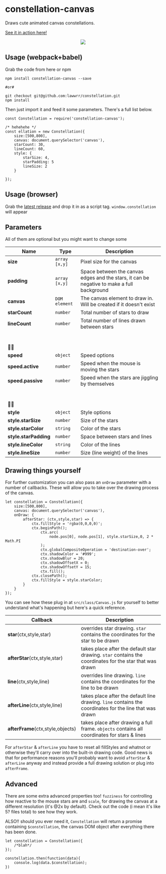 # constellation-canvas
Draws cute animated canvas constellations.

[See it in action here!](https://lawwrr.github.io/constellation/)

<p align="center">
  <img src="http://i.imgur.com/gLCMGoi.png">
</p>




## Usage (webpack+babel)
Grab the code from here or npm

    npm install constellation-canvas --save

    #or#

    git checkout git@github.com:lawwrr/constellation.git
    npm install

Then just import it and feed it some parameters. There's a full list below.

    const Constellation = require('constellation-canvas');

    /* hehehehe */
    const ellation = new Constellation({
        size:[500,800],
        canvas: document.querySelector('canvas'),
        starCount: 30,
        lineCount: 60,
        style: {
            starSize: 4,
            starPadding: 5
            lineSize: 2
        }

    });




## Usage (browser)
Grab the [latest release](https://github.com/lawwrr/constellation/releases) and drop it in as a script tag. `window.constellation` will appear




## Parameters
All of them are optional but you might want to change some

| Name | Type | Description |
| --- | --- | --- |
| **size** | `array [x,y]` | Pixel size for the canvas |
| **padding** | `array [x,y]` | Space between the canvas edges and the stars, it can be negative to make a full background  |
| **canvas** | `DOM element` | The canvas element to draw in. Will be created if it doesn't exist |
| **starCount** | `number` | Total number of stars to draw |
| **lineCount** | `number`  | Total number of lines drawn between stars |
| <br><br>🏃‍💨 |  |  |
| **speed** | `object` | Speed options |
| **speed.active** | `number` | Speed when the mouse is moving the stars |
| **speed.passive** | `number` | Speed when the stars are jiggling by themselves |
| <br><br>👩‍🎨 |  |  |
| **style** | `object` | Style options |
| **style.starSize** | `number` | Size of the stars |
| **style.starColor** | `string` | Color of the stars  |
| **style.starPadding** | `number` | Space between stars and lines |
| **style.lineColor** | `string` | Color of the lines |
| **style.lineSize** | `number` | Size (line weight) of the lines |




## Drawing things yourself
For further customization you can also pass an `onDraw` parameter with a number of callbacks. These will allow you to take over the drawing process of the canvas.

    let constellation = Constellation({
        size:[500,800],
        canvas: document.querySelector('canvas'),
        onDraw: {
            afterStar: (ctx,style,star) => {
                ctx.fillStyle = 'rgba(0,0,0,0)';
                ctx.beginPath();
                    ctx.arc(
                        node.pos[0], node.pos[1], style.starSize,0, 2 * Math.PI
                    );
                    ctx.globalCompositeOperation = 'destination-over';
                    ctx.shadowColor = '#999';
                    ctx.shadowBlur = 20;
                    ctx.shadowOffsetX = 0;
                    ctx.shadowOffsetY = 15;
                    ctx.fill();
                ctx.closePath();
                ctx.fillStyle = style.starColor;
            }
        }
    });

You can see how these plug in at `src/class/Canvas.js` for yourself to better understand what's happening but here's a quick reference.

| Callback | Description |
| --- | --- |
| **star**(ctx,style,star) | overrides star drawing. `star` contains the coordinates for the star to be drawn |
| **afterStar**(ctx,style,star) | takes place after the default star drawing. `star` contains the coordinates for the star that was drawn |
| **line**(ctx,style,line) | overrides line drawing. `line` contains the coordinates for the line to be drawn |
| **afterLine**(ctx,style,line) | takes place after the default line drawing. `line` contains the coordinates for the line that was drawn |
| **afterFrame**(ctx,style,objects) | takes place after drawing a full frame. `objects` contains all coordinates for stars & lines |

For `afterStar` & `afterLine` you have to reset all fillStyles and whatnot or otherwise they'll carry over into the built-in drawing code. Good news is that for performance reasons you'll probably want to avoid `afterStar` & `afterLine` anyway and instead provide a full drawing solution or plug into `afterFrame`.


## Advanced
There are some extra advanced properties too! `fuzziness` for controlling how reactive to the mouse stars are and `scale`, for drawing the canvas at a different resolution (it's @2x by default). Check out the code (i mean it's like 5? files total) to see how they work.

ALSO!! should you ever need it, `Constellation` will return a promise containing `$constellation`, the canvas DOM object after everything there has been done.

    let constellation = Constellation({
        /*blah*/
    });

    constellation.then(function(data){
        console.log(data.$constellation);
    })
